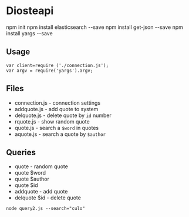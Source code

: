 # Diosteapi

npm init
npm install elasticsearch --save
npm install get-json --save
npm install yargs --save

## Usage

```
var client=require ('./connection.js');
var argv = require('yargs').argv;
```

## Files

* connection.js - connection settings
* addquote.js - add quote to system
* delquote.js - delete quote by `id` number
* rquote.js - show random quote
* quote.js - search a `$word` in quotes   
* aquote.js - search a quote by `$author`


## Queries

* quote - random quote
* quote $word
* quote $author
* quote $id 
* addquote - add quote
* delquote $id - delete quote 

```
node query2.js --search="culo"
```
